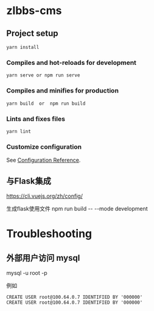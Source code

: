 # zlbbs-cms

## Project setup
```
yarn install
```

### Compiles and hot-reloads for development
```
yarn serve or npm run serve
```

### Compiles and minifies for production
```
yarn build  or  npm run build
```

### Lints and fixes files
```
yarn lint
```

### Customize configuration
See [Configuration Reference](https://cli.vuejs.org/config/).

## 与Flask集成
https://cli.vuejs.org/zh/config/

生成flask使用文件
npm run build -- --mode development

# Troubleshooting

## 外部用户访问 mysql

mysql -u root -p

例如 
```
CREATE USER root@100.64.0.7 IDENTIFIED BY '000000'
CREATE USER root@100.64.0.7 IDENTIFIED BY '000000'
```
